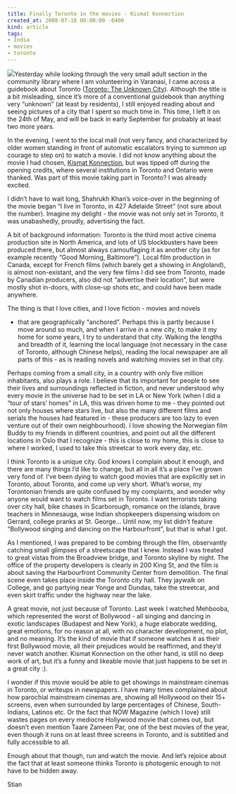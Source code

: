 ```yaml
---
title: Finally Toronto in the movies - Kismat Konnection
created_at: 2008-07-18 00:00:00 -0400
kind: article
tags:
- India
- movies
- toronto
---
```


![](http://www.timesnow.tv/ImageGallery/N11296.jpg)Yesterday while
looking through the very small adult section in the community library
where I am volunteering in Varanasi, I came across a guidebook about
Toronto ([Toronto: The Unknown
City](http://www.amazon.ca/Toronto-City-Howard-Akler/dp/1551521466)).
Although the title is a bit misleading, since it’s more of a
conventional guidebook than anything very “unknown” (at least by
residents), I still enjoyed reading about and seeing pictures of a city
that I spent so much time in. This time, I left it on the 24th of May,
and will be back in early September for probably at least two more
years.

In the evening, I went to the local mall (not very fancy, and
characterized by older women standing in front of automatic escalators
trying to summon up courage to step on) to watch a movie. I did not know
anything about the movie I had chosen, [Kismat
Konnection](http://en.wikipedia.org/wiki/Kismet_Connection), but was
tipped off during the opening credits, where several institutions in
Toronto and Ontario were thanked. Was part of this movie taking part in
Toronto? I was already excited.

I didn’t have to wait long, Shahrukh Khan’s voice-over in the beginning
of the movie began “I live in Toronto, in 427 Adelaide Street” (not sure
about the number). Imagine my delight - the movie was not only set in
Toronto, it was unabashedly, proudly, advertising the fact.

A bit of background information: Toronto is the third most active cinema
production site in North America, and lots of US blockbusters have been
produced there, but almost always camouflaging it as another city (as
for example recently “Good Morning, Baltimore”). Local film production
in Canada, except for French films (which barely get a showing in
Angloland), is almost non-existant, and the very few films I did see
from Toronto, made by Canadian producers, also did not “advertise their
location”, but were mostly shot in-doors, with close-up shots etc, and
could have been made anywhere.

The thing is that I love cities, and I love fiction - movies and novels
- that are geographically “anchored”. Perhaps this is partly because I
move around so much, and when I arrive in a new city, to make it my home
for some years, I try to understand that city. Walking the lengths and
breadth of it, learning the local language (not necessary in the case of
Toronto, although Chinese helps), reading the local newspaper are all
parts of this - as is reading novels and watching movies set in that
city.

Perhaps coming from a small city, in a country with only five million
inhabitants, also plays a role. I believe that its important for people
to see their lives and surroundings reflected in fiction, and never
understood why every movie in the universe had to be set in LA or New
York (when I did a “tour of stars’ homes” in LA, this was driven home to
me - they pointed out not only houses where stars live, but also the
many different films and serials the houses had featured in - these
producers are too lazy to even venture out of their own neighbourhood).
I love showing the Norwegian film Buddy to my friends in different
countries, and point out all the different locations in Oslo that I
recognize - this is close to my home, this is close to where I worked, I
used to take this streetcar to work every day, etc.

I think Toronto is a unique city. God knows I complain about it enough,
and there are many things I’d like to change, but all in all it’s a
place I’ve grown very fond of. I’ve been dying to watch good movies that
are explicitly set in Toronto, about Toronto, and come up very short.
What’s worse, my Torontonian friends are quite confused by my
complaints, and wonder why anyone would want to watch films set in
Toronto. I want terrorists taking over city hall, bike chases in
Scarborough, romance on the islands, brave teachers in Minnesauga, wise
Indian shopkeepers dispensing wisdom on Gerrard, college pranks at St.
George… Until now, my list didn’t feature “Bollywood singing and dancing
on the Harbourfront”, but that is what I got.

As I mentioned, I was prepared to be combing through the film,
observantly catching small glimpses of a streetscape that I knew.
Instead I was treated to great vistas from the Broadview bridge, and
Toronto skyline by night. The office of the property developers is
clearly in 200 King St, and the film is about saving the Harbourfront
Community Center from demolition. The final scene even takes place
inside the Toronto city hall. They jaywalk on College, and go partying
near Yonge and Dundas, take the streetcar, and even skirt traffic under
the highway near the lake.

A great movie, not just because of Toronto. Last week I watched
Mehbooba, which represented the worst of Bollywood - all singing and
dancing in exotic landscapes (Budapest and New York), a huge elaborate
wedding, great emotions, for no reason at all, with no character
development, no plot, and no meaning. It’s the kind of movie that if
someone watches it as their first Bollywood movie, all their prejudices
would be reaffirmed, and they’d never watch another. Kismat Konnection
on the other hand, is still no deep work of art, but it’s a funny and
likeable movie that just happens to be set in a great city :).

I wonder if this movie would be able to get showings in mainstream
cinemas in Toronto, or writeups in newspapers. I have many times
complained about how parochial mainstream cinemas are, showing all
Hollywood on their 15+ screens, even when surrounded by large
percentages of Chinese, South-Indians, Latinos etc. Or the fact that NOW
Magazine (which I love) still wastes pages on every mediocre Hollywood
movie that comes out, but doesn’t even mention Taare Zameen Par, one of
the best movies of the year, even though it runs on at least three
screens in Toronto, and is subtitled and fully accessible to all.

Enough about that though, run and watch the movie. And let’s rejoice
about the fact that at least someone thinks Toronto is photogenic enough
to not have to be hidden away.

Stian
